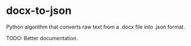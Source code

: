 # docx-to-json
Python algorithm that converts raw text from a .docx file into .json format.

TODO: Better documentation.
